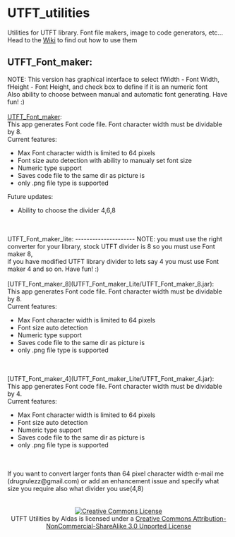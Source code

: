 UTFT_utilities
==============

Utilities for UTFT library. Font file makers, image to code generators, etc...<br />
Head to the [Wiki](https://github.com/ozracing/UTFT_utilities/wiki) to find out how to use them<br />


UTFT_Font_maker:
----------------
NOTE: This version has graphical interface to select fWidth - Font Width, fHeight - Font Height, and check box to define if it is an numeric font<br />
Also ability to choose between manual and automatic font generating. Have fun! :)<br />
<br />
[UTFT_Font_maker](UTFT_Font_maker/UTFT_Font_maker.jar):<br />
This app generates Font code file. Font character width must be dividable by 8.<br />
Current features:<br />
<ul><li>Max Font character width is limited to 64 pixels</li>
<li>Font size auto detection with ability to manualy set font size</li>
<li>Numeric type support</li>
<li>Saves code file to the same dir as picture is</li>
<li>only .png file type is supported</li></ul>
Future updates:
<ul><li>Ability to choose the divider 4,6,8</li></ul>
<br />
<br />
UTFT_Font_maker_lite:
---------------------
NOTE: you must use the right converter for your library, stock UTFT divider is 8 so you must use Font maker 8,<br />
if you have modified UTFT library divider to lets say 4 you must use Font maker 4 and so on. Have fun! :)<br />
<br />
[UTFT_Font_maker_8](UTFT_Font_maker_Lite/UTFT_Font_maker_8.jar):<br />
This app generates Font code file. Font character width must be dividable by 8.<br />
Current features:<br />
<ul><li>Max Font character width is limited to 64 pixels</li>
<li>Font size auto detection</li>
<li>Numeric type support</li>
<li>Saves code file to the same dir as picture is</li>
<li>only .png file type is supported</li></ul>
<br />
<br />
[UTFT_Font_maker_4](UTFT_Font_maker_Lite/UTFT_Font_maker_4.jar):<br />
This app generates Font code file. Font character width must be dividable by 4.<br />
Current features:<br />
<ul><li>Max Font character width is limited to 64 pixels</li>
<li>Font size auto detection</li>
<li>Numeric type support</li>
<li>Saves code file to the same dir as picture is</li>
<li>only .png file type is supported</li></ul>
<br />
<br />
If you want to convert larger fonts than 64 pixel character width e-mail me (drugrulezz@gmail.com) or add an enhancement issue and specify what size you require also what divider you use(4,8)<br />
<br />
<br />
<center><a rel="license" href="http://creativecommons.org/licenses/by-nc-sa/3.0/deed.en_US"><img alt="Creative Commons License" style="border-width:0" src="http://i.creativecommons.org/l/by-nc-sa/3.0/88x31.png" /></a><br /><span xmlns:dct="http://purl.org/dc/terms/" property="dct:title">UTFT Utilities</span> by <span xmlns:cc="http://creativecommons.org/ns#" property="cc:attributionName">Aldas</span> is licensed under a <a rel="license" href="http://creativecommons.org/licenses/by-nc-sa/3.0/deed.en_US">Creative Commons Attribution-NonCommercial-ShareAlike 3.0 Unported License</a></center>